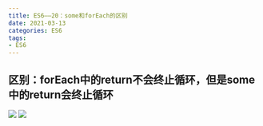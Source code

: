 ```yaml
---
title: ES6——20：some和forEach的区别
date: 2021-03-13
categories: ES6
tags: 
- ES6
---
```

## 区别：forEach中的return不会终止循环，但是some中的return会终止循环
![](https://img-blog.csdnimg.cn/img_convert/397d2d224f9679d7adcd08670729c3fa.png)
![](https://img-blog.csdnimg.cn/img_convert/c67faf6cd5beac66a5bc257403947936.png)